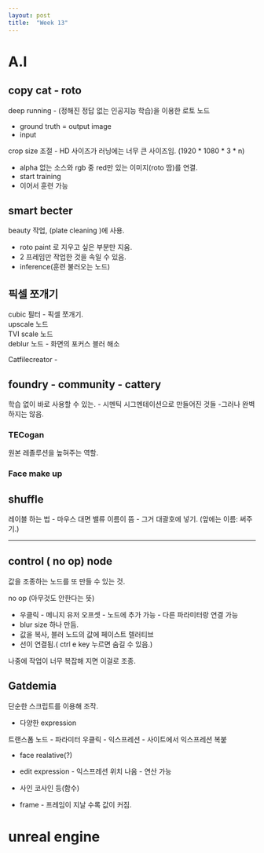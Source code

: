 ```yaml
---
layout: post
title:  "Week 13"
---
```


# A.I 

## copy cat - roto
deep running - (정해진 정답 없는 인공지능 학습)을 이용한 로토 노드  

- ground truth = output image
- input 

crop size 조절 - HD 사이즈가 러닝에는 너무 큰 사이즈임. (1920 * 1080 * 3 * n)  


- alpha 없는 소스와 rgb 중 red만 있는 이미지(roto 땀)를 연결.
- start training 
- 이어서 훈련 가능


## smart becter
beauty 작업, (plate cleaning )에 사용.   

- roto paint 로 지우고 싶은 부분만 지움.
- 2 프레임만 작업한 것을 속일 수 있음.
- inference(훈련 불러오는 노드)

## 픽셀 쪼개기  

cubic 필터 - 픽셀 쪼개기.   
upscale 노드   
TVI scale 노드   
deblur 노드 - 화면의 포커스 블러 해소  

Catfilecreator -

## foundry - community - cattery 

학습 없이 바로 사용할 수 있는. - 시멘틱 시그멘테이션으로 만들어진 것들 -그러나 완벽하지는 않음.

### TECogan 
원본 레졸루션을 높혀주는 역할.

### Face make up

## shuffle 

레이블 하는 법 - 마우스 대면 밸류 이름이 뜸 - 그거 대괄호에 넣기. (앞에는 이름: 써주기.)  

---
## control ( no op) node  
값을 조종하는 노드를 또 만들 수 있는 것.  

no op (아무것도 안한다는 뜻)  

- 우클릭 - 메니지 유저 오프셋 - 노드에 추가 가능 - 다른 파라미터랑 연결 가능  
- blur size 하나 만듬.
- 값을 복사, 블러 노드의 값에 페이스트 렐러티브 
- 선이 연결됨.( ctrl e key 누르면 숨길 수 있음.)  

나중에 작업이 너무 복잡해 지면 이걸로 조종.  


## Gatdemia 
단순한 스크립트를 이용해 조작.  
- 다양한 expression  

트랜스폼 노드 - 파라미터 우클릭 - 익스프레션 - 사이트에서 익스프레션 복붙   

- face realative(?)

- edit expression - 익스프레션 위치 나옴 - 연산 가능 
- 사인 코사인 등(함수)
- frame - 프레임이 지날 수록 값이 커짐.

##

# unreal engine

##
